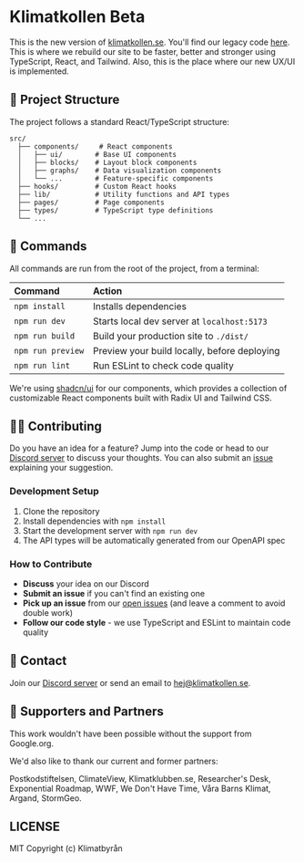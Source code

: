 # Klimatkollen Beta

This is the new version of [klimatkollen.se](https://klimatkollen.se). You'll find our legacy code [here](https://github.com/Klimatbyran/klimatkollen).
This is where we rebuild our site to be faster, better and stronger using TypeScript, React, and Tailwind. Also, this is the place where our new UX/UI is implemented.

## 🚀 Project Structure

The project follows a standard React/TypeScript structure:

```
src/
  ├── components/     # React components
  │   ├── ui/        # Base UI components
  │   ├── blocks/    # Layout block components
  │   ├── graphs/    # Data visualization components
  │   └── ...        # Feature-specific components
  ├── hooks/         # Custom React hooks
  ├── lib/           # Utility functions and API types
  ├── pages/         # Page components
  ├── types/         # TypeScript type definitions
  └── ...
```

## 🧞 Commands

All commands are run from the root of the project, from a terminal:

| Command           | Action                                       |
| :---------------- | :------------------------------------------- |
| `npm install`     | Installs dependencies                        |
| `npm run dev`     | Starts local dev server at `localhost:5173`  |
| `npm run build`   | Build your production site to `./dist/`      |
| `npm run preview` | Preview your build locally, before deploying |
| `npm run lint`    | Run ESLint to check code quality             |

We're using [shadcn/ui](https://ui.shadcn.com/) for our components, which provides a collection of customizable React components built with Radix UI and Tailwind CSS.

## 👩‍💻 Contributing

Do you have an idea for a feature? Jump into the code or head to our [Discord server](https://discord.gg/N5P64QPQ6v) to discuss your thoughts. You can also submit an [issue](https://github.com/Klimatbyran/beta/issues) explaining your suggestion.

### Development Setup

1. Clone the repository
2. Install dependencies with `npm install`
3. Start the development server with `npm run dev`
4. The API types will be automatically generated from our OpenAPI spec

### How to Contribute

- **Discuss** your idea on our Discord
- **Submit an issue** if you can't find an existing one
- **Pick up an issue** from our [open issues](https://github.com/Klimatbyran/beta/issues) (and leave a comment to avoid double work)
- **Follow our code style** - we use TypeScript and ESLint to maintain code quality

## 📠 Contact

Join our [Discord server](https://discord.gg/N5P64QPQ6v) or send an email to [hej@klimatkollen.se](mailto:hej@klimatkollen.se).

## 🫶 Supporters and Partners

This work wouldn't have been possible without the support from Google.org.

We'd also like to thank our current and former partners:

Postkodstiftelsen, ClimateView, Klimatklubben.se, Researcher's Desk, Exponential Roadmap, WWF, We Don't Have Time, Våra Barns Klimat, Argand, StormGeo.

## LICENSE

MIT Copyright (c) Klimatbyrån
